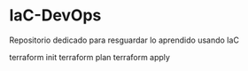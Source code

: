 # IaC-DevOps
Repositorio dedicado para resguardar lo aprendido usando IaC


terraform init
terraform plan
terraform apply